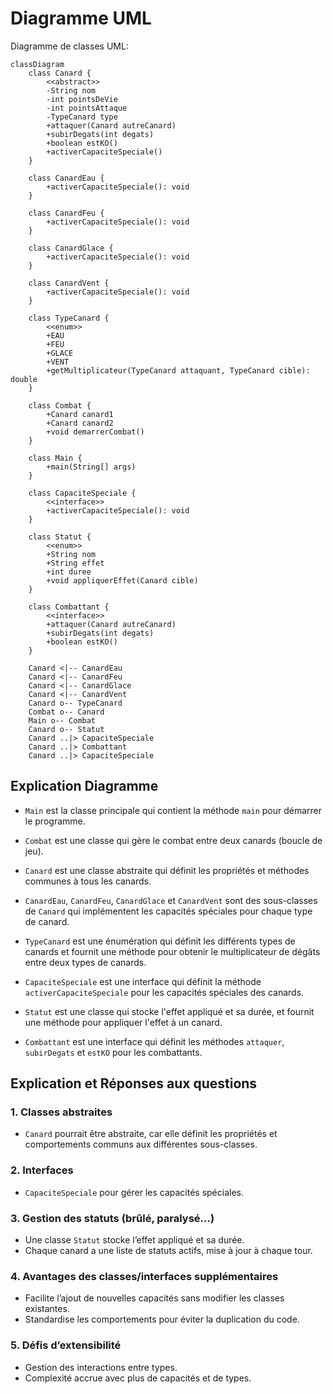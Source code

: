 # Diagramme UML

Diagramme de classes UML:

```mermaid
classDiagram
    class Canard {
        <<abstract>>
        -String nom
        -int pointsDeVie
        -int pointsAttaque
        -TypeCanard type
        +attaquer(Canard autreCanard)
        +subirDegats(int degats)
        +boolean estKO()
        +activerCapaciteSpeciale()
    }

    class CanardEau {
        +activerCapaciteSpeciale(): void
    }

    class CanardFeu {
        +activerCapaciteSpeciale(): void
    }

    class CanardGlace {
        +activerCapaciteSpeciale(): void
    }

    class CanardVent {
        +activerCapaciteSpeciale(): void
    }

    class TypeCanard {
        <<enum>>
        +EAU
        +FEU
        +GLACE
        +VENT
        +getMultiplicateur(TypeCanard attaquant, TypeCanard cible): double
    }

    class Combat {
        +Canard canard1
        +Canard canard2
        +void demarrerCombat()
    }

    class Main {
        +main(String[] args)
    }

    class CapaciteSpeciale {
        <<interface>>
        +activerCapaciteSpeciale(): void
    }

    class Statut {
        <<enum>>
        +String nom
        +String effet
        +int duree
        +void appliquerEffet(Canard cible)
    }

    class Combattant {
        <<interface>>
        +attaquer(Canard autreCanard)
        +subirDegats(int degats)
        +boolean estKO()
    }

    Canard <|-- CanardEau
    Canard <|-- CanardFeu
    Canard <|-- CanardGlace
    Canard <|-- CanardVent
    Canard o-- TypeCanard
    Combat o-- Canard
    Main o-- Combat
    Canard o-- Statut
    Canard ..|> CapaciteSpeciale
    Canard ..|> Combattant
    Canard ..|> CapaciteSpeciale
```

## Explication Diagramme
- `Main` est la classe principale qui contient la méthode `main` pour démarrer le programme.

- `Combat` est une classe qui gère le combat entre deux canards (boucle de jeu).

- `Canard` est une classe abstraite qui définit les propriétés et méthodes communes à tous les canards.

- `CanardEau`, `CanardFeu`, `CanardGlace` et `CanardVent` sont des sous-classes de `Canard` qui implémentent les capacités spéciales pour chaque type de canard.

- `TypeCanard` est une énumération qui définit les différents types de canards et fournit une méthode pour obtenir le multiplicateur de dégâts entre deux types de canards.	

- `CapaciteSpeciale` est une interface qui définit la méthode `activerCapaciteSpeciale` pour les capacités spéciales des canards.	

- `Statut` est une classe qui stocke l'effet appliqué et sa durée, et fournit une méthode pour appliquer l'effet à un canard.

- `Combattant` est une interface qui définit les méthodes `attaquer`, `subirDegats` et `estKO` pour les combattants.



## Explication et Réponses aux questions

### 1. Classes abstraites
- `Canard` pourrait être abstraite, car elle définit les propriétés et comportements communs aux différentes sous-classes.

### 2. Interfaces
- `CapaciteSpeciale` pour gérer les capacités spéciales.

### 3. Gestion des statuts (brûlé, paralysé...)
- Une classe `Statut` stocke l’effet appliqué et sa durée.
- Chaque canard a une liste de statuts actifs, mise à jour à chaque tour.

### 4. Avantages des classes/interfaces supplémentaires
- Facilite l’ajout de nouvelles capacités sans modifier les classes existantes.
- Standardise les comportements pour éviter la duplication du code.

### 5. Défis d’extensibilité
- Gestion des interactions entre types.
- Complexité accrue avec plus de capacités et de types.
